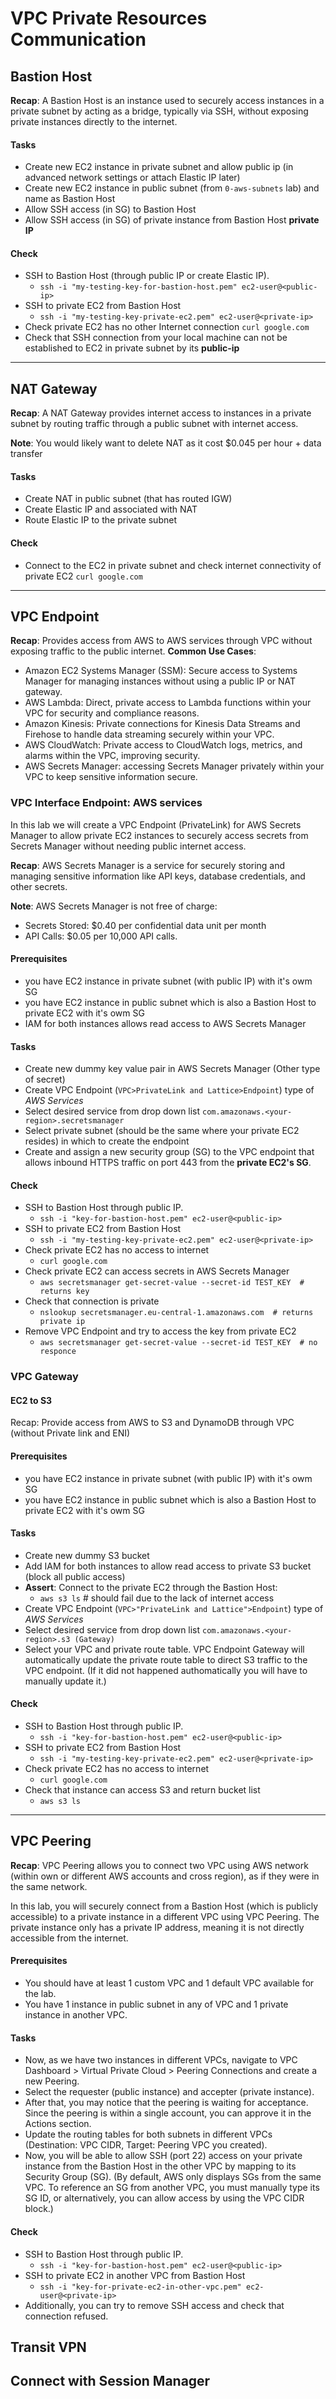 # VPC Private Resources Communication

## Bastion Host

**Recap**: A Bastion Host is an instance used to securely access instances in a private subnet by acting as a bridge, typically via SSH, without exposing private instances directly to the internet.

#### Tasks
- Create new EC2 instance in private subnet and allow public ip (in advanced network settings or attach Elastic IP later)
- Create new EC2 instance in public subnet (from `0-aws-subnets` lab) and name as Bastion Host
- Allow SSH access (in SG) to Bastion Host
- Allow SSH access (in SG) of private instance from Bastion Host **private IP**

#### Check
- SSH to Bastion Host (through public IP or create Elastic IP).
    - `ssh -i "my-testing-key-for-bastion-host.pem" ec2-user@<public-ip>`
- SSH to private EC2 from Bastion Host
  - `ssh -i "my-testing-key-private-ec2.pem" ec2-user@<private-ip>`
- Check private EC2 has no other Internet connection `curl google.com`
- Check that SSH connection from your local machine can not be established to EC2 in private subnet by its **public-ip**

---

## NAT Gateway

**Recap**: A NAT Gateway provides internet access to instances in a private subnet by routing traffic through a public subnet with internet access.

**Note**: You would likely want to delete NAT as it cost $0.045 per hour + data transfer

#### Tasks
- Create NAT in public subnet (that has routed IGW) 
- Create Elastic IP and associated with NAT
- Route Elastic IP to the private subnet

#### Check
- Connect to the EC2 in private subnet and check internet connectivity of private EC2 `curl google.com`

---

## VPC Endpoint

**Recap**: Provides access from AWS to AWS services through VPC without exposing traffic to the public internet. 
**Common Use Cases**: 
- Amazon EC2 Systems Manager (SSM): Secure access to Systems Manager for managing instances without using a public IP or NAT gateway.
- AWS Lambda: Direct, private access to Lambda functions within your VPC for security and compliance reasons.
- Amazon Kinesis: Private connections for Kinesis Data Streams and Firehose to handle data streaming securely within your VPC. 
- AWS CloudWatch: Private access to CloudWatch logs, metrics, and alarms within the VPC, improving security.
- AWS Secrets Manager: accessing Secrets Manager privately within your VPC to keep sensitive information secure.


[//]: # (### VPC Interface Endpoint: EC2 Instance Connect Endpoin&#41;)

[//]: # (In this lab we will create a VPC Endpoint &#40;PrivateLink&#41; from expose secure direct connection &#40;without internet&#41; from public EC2 to private EC2. )

[//]: # ()
[//]: # (**Recap**: A VPC Interface Endpoint &#40;also known as PrivateLink&#41;.)

[//]: # ()
[//]: # (#### Prerequisites)

[//]: # (- you have EC2 instance in public subnet &#40;with public IP&#41; with it's owm SG)

[//]: # (- you have EC2 instance in private subnet &#40;with public IP&#41; with it's owm SG)

[//]: # ()
[//]: # (#### Tasks)

[//]: # (- Ensure that both EC2 instances have inbound rules &#40;in SG&#41; allowing ICMP traffic &#40;ping&#41;.)

[//]: # (- **Assert**: Check that connection private EC2 no possible using public IP `ping <public-ip-of-private-ec2>`)

[//]: # (- Create VPC Endpoint &#40;`VPC>PrivateLink and Lattice>Endpoint`&#41; type of _EC2 Instance Connect Endpoint_ &#40;free of charge&#41;)

[//]: # (- Select the VPC and subnet where your private EC2 resides)

[//]: # ()
[//]: # (#### Check)

[//]: # (- SSH to public EC2 through public IP.)

[//]: # (    - `ssh -i "my-testing-key-for-public-ec2.pem" ec2-user@<public-ip>`)

[//]: # (- Check public EC2 has connection to private EC2 `ping <private-ip-of-private-ec2>`)


### VPC Interface Endpoint: AWS services

In this lab we will create a VPC Endpoint (PrivateLink) for AWS Secrets Manager to allow private EC2 instances to securely access secrets from Secrets Manager without needing public internet access.

**Recap**: AWS Secrets Manager is a service for securely storing and managing sensitive information like API keys, database credentials, and other secrets.

**Note**: AWS Secrets Manager is not free of charge:
- Secrets Stored: $0.40 per confidential data unit per month
- API Calls: $0.05 per 10,000 API calls.

#### Prerequisites
- you have EC2 instance in private subnet (with public IP) with it's owm SG
- you have EC2 instance in public subnet which is also a Bastion Host to private EC2 with it's owm SG
- IAM for both instances allows read access to AWS Secrets Manager

#### Tasks
- Create new dummy key value pair in AWS Secrets Manager (Other type of secret)
- Create VPC Endpoint (`VPC>PrivateLink and Lattice>Endpoint`) type of _AWS Services_
- Select desired service from drop down list `com.amazonaws.<your-region>.secretsmanager`
- Select private subnet (should be the same where your private EC2 resides) in which to create the endpoint
- Create and assign a new security group (SG) to the VPC endpoint that allows inbound HTTPS traffic on port 443 from the **private EC2's SG**.

#### Check
- SSH to Bastion Host through public IP.
    - `ssh -i "key-for-bastion-host.pem" ec2-user@<public-ip>`
- SSH to private EC2 from Bastion Host
  - `ssh -i "my-testing-key-private-ec2.pem" ec2-user@<private-ip>`
- Check private EC2 has no access to internet
  - `curl google.com`
- Check private EC2 can access secrets in AWS Secrets Manager
  - `aws secretsmanager get-secret-value --secret-id TEST_KEY  # returns key`
- Check that connection is private
  - `nslookup secretsmanager.eu-central-1.amazonaws.com  # returns private ip`
- Remove VPC Endpoint and try to access the key from private EC2
  - `aws secretsmanager get-secret-value --secret-id TEST_KEY  # no responce`

### VPC Gateway
#### EC2 to S3
Recap: Provide access from AWS to S3 and DynamoDB through VPC (without Private link and ENI)

#### Prerequisites
- you have EC2 instance in private subnet (with public IP) with it's owm SG
- you have EC2 instance in public subnet which is also a Bastion Host to private EC2 with it's owm SG

#### Tasks
- Create new dummy S3 bucket
- Add IAM for both instances to allow read access to private S3 bucket (block all public access)
- **Assert**: Connect to the private EC2 through the Bastion Host:
  - `aws s3 ls` # should fail due to the lack of internet access 
- Create VPC Endpoint (`VPC>"PrivateLink and Lattice">Endpoint`) type of _AWS Services_
- Select desired service from drop down list `com.amazonaws.<your-region>.s3 (Gateway)`
- Select your VPC and private route table. VPC Endpoint Gateway will automatically update the private route table to direct S3 traffic to the VPC endpoint. (If it did not happened authomatically you will have to manually update it.)

#### Check
- SSH to Bastion Host through public IP.
    - `ssh -i "key-for-bastion-host.pem" ec2-user@<public-ip>`
- SSH to private EC2 from Bastion Host
  - `ssh -i "my-testing-key-private-ec2.pem" ec2-user@<private-ip>`
- Check private EC2 has no access to internet
  - `curl google.com`
- Check that instance can access S3 and return bucket list
  - `aws s3 ls`

---

## VPC Peering
**Recap**: VPC Peering allows you to connect two VPC using AWS network (within own or different AWS accounts and cross region), as if they were in the same network.  

In this lab, you will securely connect from a Bastion Host (which is publicly accessible) to a private instance in a different VPC using VPC Peering. The private instance only has a private IP address, meaning it is not directly accessible from the internet. 

#### Prerequisites
- You should have at least 1 custom VPC and 1 default VPC available for the lab.
- You have 1 instance in public subnet in any of VPC and 1 private instance in another VPC.

#### Tasks 
- Now, as we have two instances in different VPCs, navigate to VPC Dashboard > Virtual Private Cloud > Peering Connections and create a new Peering.
- Select the requester (public instance) and accepter (private instance).
- After that, you may notice that the peering is waiting for acceptance. Since the peering is within a single account, you can approve it in the Actions section.
- Update the routing tables for both subnets in different VPCs (Destination: VPC CIDR, Target: Peering VPC you created).
- Now, you will be able to allow SSH (port 22) access on your private instance from the Bastion Host in the other VPC by mapping to its Security Group (SG). (By default, AWS only displays SGs from the same VPC. To reference an SG from another VPC, you must manually type its SG ID, or alternatively, you can allow access by using the VPC CIDR block.)

#### Check
- SSH to Bastion Host through public IP.
    - `ssh -i "key-for-bastion-host.pem" ec2-user@<public-ip>`
- SSH to private EC2 in another VPC from Bastion Host
  - `ssh -i "key-for-private-ec2-in-other-vpc.pem" ec2-user@<private-ip>`
- Additionally, you can try to remove SSH access and check that connection refused.



## Transit VPN
## Connect with Session Manager
